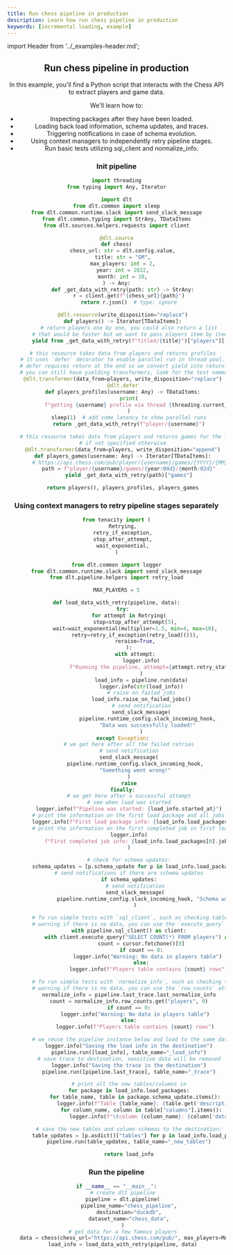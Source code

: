 ```yaml
---
title: Run chess pipeline in production
description: Learn how run chess pipeline in production
keywords: [incremental loading, example]
---
```


import Header from '../_examples-header.md';

<Header
    intro="In this tutorial, you will learn how to investigate, track, retry and test your loads."
    slug="chess_production"
    run_file="chess" />

## Run chess pipeline in production

In this example, you'll find a Python script that interacts with the Chess API to extract players and game data.

We'll learn how to:

- Inspecting packages after they have been loaded.
- Loading back load information, schema updates, and traces.
- Triggering notifications in case of schema evolution.
- Using context managers to independently retry pipeline stages.
- Run basic tests utilizing sql_client and normalize_info.

### Init pipeline

<!--@@@DLT_SNIPPET_START ./code/chess-snippets.py::markdown_source-->
```py
import threading
from typing import Any, Iterator

import dlt
from dlt.common import sleep
from dlt.common.runtime.slack import send_slack_message
from dlt.common.typing import StrAny, TDataItems
from dlt.sources.helpers.requests import client

@dlt.source
def chess(
    chess_url: str = dlt.config.value,
    title: str = "GM",
    max_players: int = 2,
    year: int = 2022,
    month: int = 10,
) -> Any:
    def _get_data_with_retry(path: str) -> StrAny:
        r = client.get(f"{chess_url}{path}")
        return r.json()  # type: ignore

    @dlt.resource(write_disposition="replace")
    def players() -> Iterator[TDataItems]:
        # return players one by one, you could also return a list
        # that would be faster but we want to pass players item by item to the transformer
        yield from _get_data_with_retry(f"titled/{title}")["players"][:max_players]

    # this resource takes data from players and returns profiles
    # it uses `defer` decorator to enable parallel run in thread pool.
    # defer requires return at the end so we convert yield into return (we return one item anyway)
    # you can still have yielding transformers, look for the test named `test_evolve_schema`
    @dlt.transformer(data_from=players, write_disposition="replace")
    @dlt.defer
    def players_profiles(username: Any) -> TDataItems:
        print(
            f"getting {username} profile via thread {threading.current_thread().name}"
        )
        sleep(1)  # add some latency to show parallel runs
        return _get_data_with_retry(f"player/{username}")

    # this resource takes data from players and returns games for the last month
    # if not specified otherwise
    @dlt.transformer(data_from=players, write_disposition="append")
    def players_games(username: Any) -> Iterator[TDataItems]:
        # https://api.chess.com/pub/player/{username}/games/{YYYY}/{MM}
        path = f"player/{username}/games/{year:04d}/{month:02d}"
        yield _get_data_with_retry(path)["games"]

    return players(), players_profiles, players_games
```
<!--@@@DLT_SNIPPET_END ./code/chess-snippets.py::markdown_source-->


### Using context managers to retry pipeline stages separately

<!--@@@DLT_SNIPPET_START ./code/chess-snippets.py::markdown_retry_cm-->
```py
from tenacity import (
    Retrying,
    retry_if_exception,
    stop_after_attempt,
    wait_exponential,
)

from dlt.common import logger
from dlt.common.runtime.slack import send_slack_message
from dlt.pipeline.helpers import retry_load

MAX_PLAYERS = 5

def load_data_with_retry(pipeline, data):
    try:
        for attempt in Retrying(
            stop=stop_after_attempt(5),
            wait=wait_exponential(multiplier=1.5, min=4, max=10),
            retry=retry_if_exception(retry_load(())),
            reraise=True,
        ):
            with attempt:
                logger.info(
                    f"Running the pipeline, attempt={attempt.retry_state.attempt_number}"
                )
                load_info = pipeline.run(data)
                logger.info(str(load_info))
                # raise on failed jobs
                load_info.raise_on_failed_jobs()
                # send notification
                send_slack_message(
                    pipeline.runtime_config.slack_incoming_hook,
                    "Data was successfully loaded!"
                )
    except Exception:
        # we get here after all the failed retries
        # send notification
        send_slack_message(
            pipeline.runtime_config.slack_incoming_hook,
            "Something went wrong!"
        )
        raise
    finally:
        # we get here after a successful attempt
        # see when load was started
        logger.info(f"Pipeline was started: {load_info.started_at}")
        # print the information on the first load package and all jobs inside
        logger.info(f"First load package info: {load_info.load_packages[0]}")
        # print the information on the first completed job in first load package
        logger.info(
            f"First completed job info: {load_info.load_packages[0].jobs['completed_jobs'][0]}"
        )

        # check for schema updates:
        schema_updates = [p.schema_update for p in load_info.load_packages]
        # send notifications if there are schema updates
        if schema_updates:
            # send notification
            send_slack_message(
                pipeline.runtime_config.slack_incoming_hook, "Schema was updated!"
            )

        # To run simple tests with `sql_client`, such as checking table counts and
        # warning if there is no data, you can use the `execute_query` method
        with pipeline.sql_client() as client:
            with client.execute_query("SELECT COUNT(*) FROM players") as cursor:
                count = cursor.fetchone()[0]
                if count == 0:
                    logger.info("Warning: No data in players table")
                else:
                    logger.info(f"Players table contains {count} rows")

        # To run simple tests with `normalize_info`, such as checking table counts and
        # warning if there is no data, you can use the `row_counts` attribute.
        normalize_info = pipeline.last_trace.last_normalize_info
        count = normalize_info.row_counts.get("players", 0)
        if count == 0:
            logger.info("Warning: No data in players table")
        else:
            logger.info(f"Players table contains {count} rows")

        # we reuse the pipeline instance below and load to the same dataset as data
        logger.info("Saving the load info in the destination")
        pipeline.run([load_info], table_name="_load_info")
        # save trace to destination, sensitive data will be removed
        logger.info("Saving the trace in the destination")
        pipeline.run([pipeline.last_trace], table_name="_trace")

        # print all the new tables/columns in
        for package in load_info.load_packages:
            for table_name, table in package.schema_update.items():
                logger.info(f"Table {table_name}: {table.get('description')}")
                for column_name, column in table["columns"].items():
                    logger.info(f"\tcolumn {column_name}: {column['data_type']}")

        # save the new tables and column schemas to the destination:
        table_updates = [p.asdict()["tables"] for p in load_info.load_packages]
        pipeline.run(table_updates, table_name="_new_tables")

        return load_info
```
<!--@@@DLT_SNIPPET_END ./code/chess-snippets.py::markdown_retry_cm-->

### Run the pipeline

<!--@@@DLT_SNIPPET_START ./code/chess-snippets.py::markdown_pipeline-->
```py
if __name__ == "__main__":
    # create dlt pipeline
    pipeline = dlt.pipeline(
        pipeline_name="chess_pipeline",
        destination="duckdb",
        dataset_name="chess_data",
    )
    # get data for a few famous players
    data = chess(chess_url="https://api.chess.com/pub/", max_players=MAX_PLAYERS)
    load_info = load_data_with_retry(pipeline, data)
```
<!--@@@DLT_SNIPPET_END ./code/chess-snippets.py::markdown_pipeline-->